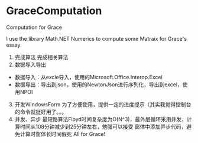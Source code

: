 # GraceComputation
Computation for Grace

I use the library Math.NET Numerics to compute some Matraix for Grace's essay.
1. 完成算法
完成相关算法 
2. 数据导入导出
+ 数据导入：从excle导入，使用的Microsoft.Office.Interop.Excel
+ 数据导出：导出到json，使用的NewtonJson进行序列化，导出到excel，使用NPOI
3. 开发WindowsForm
为了方便使用，提供一定的进度提示（其实我觉得控制台的命令就挺好用了。。。
4. 并发、异步
最短路算法Floyd时间复杂度为O(N^3)，最外层循环采用并发，计算时间从108分钟减少到25分钟左右，勉强可以接受
窗体中添加异步代码，避免计算时窗体长时间假死 
All for Grace!
